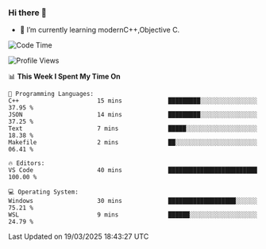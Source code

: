 ### Hi there 👋
- 🌱 I’m currently learning modernC++,Objective C.
<!--
**Asukaki7/Asukaki7** is a ✨ _special_ ✨ repository because its `README.md` (this file) appears on your GitHub profile.

Here are some ideas to get you started:

- 🔭 I’m currently working on ...
- 🌱 I’m currently learning ...
- 👯 I’m looking to collaborate on ...
- 🤔 I’m looking for help with ...
- 💬 Ask me about ...
- 📫 How to reach me: ...
- 😄 Pronouns: ...
- ⚡ Fun fact: ...
-->
<!--START_SECTION:waka-->
![Code Time](http://img.shields.io/badge/Code%20Time-495%20hrs%207%20mins-blue)

![Profile Views](http://img.shields.io/badge/Profile%20Views-0-blue)

📊 **This Week I Spent My Time On** 

```text
💬 Programming Languages: 
C++                      15 mins             █████████░░░░░░░░░░░░░░░░   37.95 % 
JSON                     14 mins             █████████░░░░░░░░░░░░░░░░   37.25 % 
Text                     7 mins              █████░░░░░░░░░░░░░░░░░░░░   18.38 % 
Makefile                 2 mins              ██░░░░░░░░░░░░░░░░░░░░░░░   06.41 % 

🔥 Editors: 
VS Code                  40 mins             █████████████████████████   100.00 % 

💻 Operating System: 
Windows                  30 mins             ███████████████████░░░░░░   75.21 % 
WSL                      9 mins              ██████░░░░░░░░░░░░░░░░░░░   24.79 % 
```


 Last Updated on 19/03/2025 18:43:27 UTC
<!--END_SECTION:waka-->
